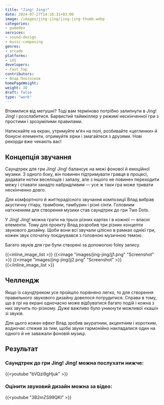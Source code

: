 ```yaml
---
title: "Jing! Jing!"
date: 2024-07-27T14:16:31+03:00
image: /images/jing-jing/jing-jing-thumb.webp
categories:
- gamedev
services:
- sound-design
- music-composing
genres:
- arcade
platforms:
- iOS
developers:
- Fast Tap
contributors:
- Влад Плотніков
homePageWeight:
weight: 30
draft: false
type: "work"
---
```


Втомилися від метушні? Тоді вам терміново потрібно залипнути в Jing! Jing! і розслабитися. Барвистий таймкіллер у режимі нескінченної гри з простими і зрозумілими правилами.

Натискайте на екран, утримуйте м’яч на полі, розбивайте «цеглинки» й бонусні елементи, отримуйте зірки і змагайтеся з друзями. Нові рекорди вже чекають вас!

## Концепція звучання

Саундтрек для гри Jing! Jing! балансує на межі фонової й емоційної музики. З одного боку, він повинен підтримувати гравця в процесі, додавати нотки веселощів і запалу, але з іншого не повинен переходити межу і ставати занадто набридливим — усе ж таки гра може тривати нескінченно довго.

Для комфортного й життєрадісного звучання композиції Влад вибрав акустичну гітару, трамбони, тамбурин і різні сінти. Головним натхненням для створення музики став саундтрек до гри Two Dots.

У Jing! Jing! можна грати на трьох різних картах і в кожної — власні елементи. Тому для проекту Влад розробив три різних концепти звукового дизайну. Щоби вони всі звучали цілісно в рамках однієї гри, кожен звук спочатку поєднувався з головною музичною темою.

Багато звуків для гри були створені за допомогою foley запису.

{{<inline_image_list >}}
{{<image "images/jing-jing/jj1.png" "Screenshot"  >}}
{{<image "images/jing-jing/jj2.png" "Screenshot"  >}}
{{</inline_image_list >}}

## Челлендж

Якщо із саундтреком усе пройшло порівняно легко, то для створення правильного звукового дизайну довелося потрудитися. Справа в тому, що в грі на екрані одночасно може відбуватися багато подій і кожна з них звучить по-різному. Дуже важливо було уникнути можливої ​​«каші» зі звуків.

Для цього кожен ефект Влад зробив акуратним, акцентним і коротким, водночас стежив за тим, щоби звуки гармонійно накладалися один на одного й не заважали фоновій музиці.

## Результат

### Саундтрек до гри Jing! Jing! можна послухати нижче:

{{<youtube "bVQzi9gHjuk" >}}

### Оцінити звуковий дизайн можна за відео:

{{<youtube "3B2mZS99QKI" >}}
